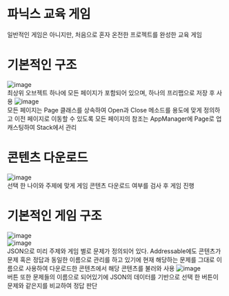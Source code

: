 # 파닉스 교육 게임
일반적인 게임은 아니지만, 처음으로 혼자 온전한 프로젝트를 완성한 교육 게임

# 기본적인 구조
![image](https://github.com/DWBoo/PhonicsGame/assets/147593910/3bcec62e-6b6e-45e2-a452-1dc0c9e5d049)</br>
최상위 오브젝트 하나에 모든 페이지가 포함되어 있으며, 하나의 프리팹으로 저장 후 사용
![image](https://github.com/DWBoo/PhonicsGame/assets/147593910/37119766-8ce1-4aef-8eec-84717b237387)</br>
모든 페이지는 Page 클래스를 상속하여 Open과 Close 메소드를 용도에 맞게 정의하고 이전 페이지로 이동할 수 있도록 모든 페이지의 참조는 AppManager에 Page로 업캐스팅하여 Stack에서 관리

# 콘텐츠 다운로드
![image](https://github.com/DWBoo/PhonicsGame/assets/147593910/a7fb6c66-ebf5-4cd4-a621-bf682e951fde)</br>
선택 한 나이와 주제에 맞게 게임 콘텐츠 다운로드 여부를 검사 후 게임 진행</br>
# 기본적인 게임 구조
![image](https://github.com/DWBoo/PhonicsGame/assets/147593910/4d91e788-3eec-4085-b288-f40be44959c3)</br>
![image](https://github.com/DWBoo/PhonicsGame/assets/147593910/ee0910b3-797d-4656-9cfd-97e381cb0d0f)</br>
JSON으로 미리 주제와 게임 별로 문제가 정의되어 있다.
Addressable에도 콘텐츠가 문제 혹은 정답과 동일한 이름으로 관리를 하고 있기에 현재 해당하는 문제를 그대로 이름으로 사용하여 다운로드한 콘텐츠에서 해당 콘텐츠를 불러와 사용
![image](https://github.com/DWBoo/PhonicsGame/assets/147593910/73720aaa-af34-4f9a-a08f-18c8b8dd2d6d)</br>
버튼 또한 문제들의 이름으로 되어있기에 JSON의 데이터를 기반으로 선택 한 버튼이 문제와 같은지를 비교하여 정답 판단
